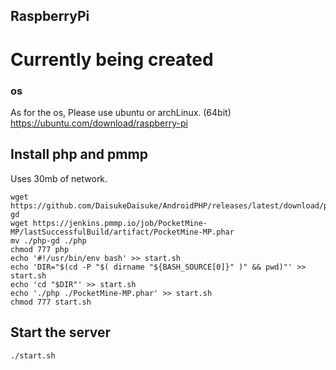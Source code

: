 ## RaspberryPi
# Currently being created
### os
As for the os, Please use ubuntu or archLinux. (64bit) 
https://ubuntu.com/download/raspberry-pi  

## Install php and pmmp
Uses 30mb of network.
```
wget https://github.com/DaisukeDaisuke/AndroidPHP/releases/latest/download/php-gd
wget https://jenkins.pmmp.io/job/PocketMine-MP/lastSuccessfulBuild/artifact/PocketMine-MP.phar
mv ./php-gd ./php
chmod 777 php
echo '#!/usr/bin/env bash' >> start.sh
echo 'DIR="$(cd -P "$( dirname "${BASH_SOURCE[0]}" )" && pwd)"' >> start.sh
echo 'cd "$DIR"' >> start.sh
echo './php ./PocketMine-MP.phar' >> start.sh
chmod 777 start.sh
```
## Start the server
```
./start.sh
```

